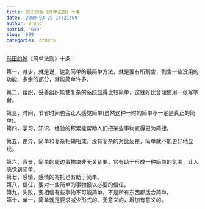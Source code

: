 ```yaml
---
title: 前田约翰《简单法则》十条
date: '2009-03-25 14:21:09'
author: zrong
postid: '699'
slug: '699'
categories: others
---
```


[前田约翰](http://en.wikipedia.org/wiki/John_Maeda)《简单法则》十条：  

第一，减少，就是说，达到简单的最简单方法，就是要有所割舍，割舍一些没用的功能、多余的部分，就能简单许多。  

第二，组织，妥善组织能使复杂的系统显得比较简单，这就好比合理使用一张写字台。  

第三，时间，节省时间也会让人感觉简单(虽然这种一时的简单不一定是真正的简单)。  
第四，学习，知识、经验的积累能帮助人们把某些事物变得更为简捷。  

第五，差异，简单和复杂相辅相成，没有复杂的对比反差，简单就不能更好地显现。  

第六，背景，简单的周边事物决非无关紧要，它有助于形成一种简单的氛围，让人感觉到简单。  
第七，感情，感情的寄托也有助于简单。  
第八，信任，要对一些简单的事物报以必要的信任。  
第九，失败，要相信有些事物不可能简单，不是所有东西都适合简单。  
第十，单一，简单就是要求减少形式的、无意义的，增加有意义的。

